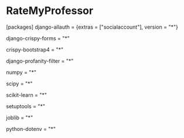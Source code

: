 # RateMyProfessor


[packages]
django-allauth = {extras = ["socialaccount"], version = "*"}

django-crispy-forms = "*"

crispy-bootstrap4 = "*"

django-profanity-filter = "*"

numpy = "*"

scipy = "*"

scikit-learn = "*"

setuptools = "*"

joblib = "*"

python-dotenv = "*"
